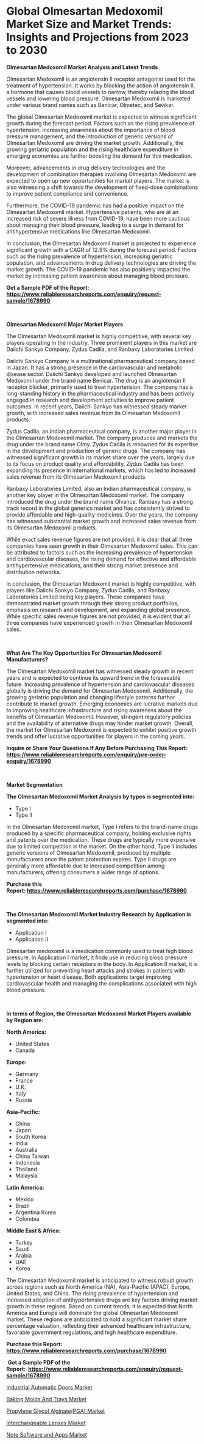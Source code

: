 <p><h1>Global Olmesartan Medoxomil Market Size and Market Trends: Insights and Projections from 2023 to 2030</h1></p><p><strong>Olmesartan Medoxomil Market Analysis and Latest Trends</strong></p>
<p><p>Olmesartan Medoxomil is an angiotensin II receptor antagonist used for the treatment of hypertension. It works by blocking the action of angiotensin II, a hormone that causes blood vessels to narrow, thereby relaxing the blood vessels and lowering blood pressure. Olmesartan Medoxomil is marketed under various brand names such as Benicar, Olmetec, and Sevikar.</p><p>The global Olmesartan Medoxomil market is expected to witness significant growth during the forecast period. Factors such as the rising prevalence of hypertension, increasing awareness about the importance of blood pressure management, and the introduction of generic versions of Olmesartan Medoxomil are driving the market growth. Additionally, the growing geriatric population and the rising healthcare expenditure in emerging economies are further boosting the demand for this medication.</p><p>Moreover, advancements in drug delivery technologies and the development of combination therapies involving Olmesartan Medoxomil are expected to open up new opportunities for market players. The market is also witnessing a shift towards the development of fixed-dose combinations to improve patient compliance and convenience.</p><p>Furthermore, the COVID-19 pandemic has had a positive impact on the Olmesartan Medoxomil market. Hypertensive patients, who are at an increased risk of severe illness from COVID-19, have been more cautious about managing their blood pressure, leading to a surge in demand for antihypertensive medications like Olmesartan Medoxomil.</p><p>In conclusion, the Olmesartan Medoxomil market is projected to experience significant growth with a CAGR of 12.9% during the forecast period. Factors such as the rising prevalence of hypertension, increasing geriatric population, and advancements in drug delivery technologies are driving the market growth. The COVID-19 pandemic has also positively impacted the market by increasing patient awareness about managing blood pressure.</p></p>
<p><strong>Get a Sample PDF of the Report:&nbsp; <a href="https://www.reliableresearchreports.com/enquiry/request-sample/1678990">https://www.reliableresearchreports.com/enquiry/request-sample/1678990</a></strong></p>
<p>&nbsp;</p>
<p><strong>Olmesartan Medoxomil Major Market Players</strong></p>
<p><p>The Olmesartan Medoxomil market is highly competitive, with several key players operating in the industry. Three prominent players in this market are Daiichi Sankyo Company, Zydus Cadila, and Ranbaxy Laboratories Limited.</p><p>Daiichi Sankyo Company is a multinational pharmaceutical company based in Japan. It has a strong presence in the cardiovascular and metabolic disease sector. Daiichi Sankyo developed and launched Olmesartan Medoxomil under the brand name Benicar. The drug is an angiotensin II receptor blocker, primarily used to treat hypertension. The company has a long-standing history in the pharmaceutical industry and has been actively engaged in research and development activities to improve patient outcomes. In recent years, Daiichi Sankyo has witnessed steady market growth, with increased sales revenue from its Olmesartan Medoxomil products.</p><p>Zydus Cadila, an Indian pharmaceutical company, is another major player in the Olmesartan Medoxomil market. The company produces and markets the drug under the brand name Olmy. Zydus Cadila is renowned for its expertise in the development and production of generic drugs. The company has witnessed significant growth in its market share over the years, largely due to its focus on product quality and affordability. Zydus Cadila has been expanding its presence in international markets, which has led to increased sales revenue from its Olmesartan Medoxomil products.</p><p>Ranbaxy Laboratories Limited, also an Indian pharmaceutical company, is another key player in the Olmesartan Medoxomil market. The company introduced the drug under the brand name Olvance. Ranbaxy has a strong track record in the global generics market and has consistently strived to provide affordable and high-quality medicines. Over the years, the company has witnessed substantial market growth and increased sales revenue from its Olmesartan Medoxomil products.</p><p>While exact sales revenue figures are not provided, it is clear that all three companies have seen growth in their Olmesartan Medoxomil sales. This can be attributed to factors such as the increasing prevalence of hypertension and cardiovascular diseases, the rising demand for effective and affordable antihypertensive medications, and their strong market presence and distribution networks.</p><p>In conclusion, the Olmesartan Medoxomil market is highly competitive, with players like Daiichi Sankyo Company, Zydus Cadila, and Ranbaxy Laboratories Limited being key players. These companies have demonstrated market growth through their strong product portfolios, emphasis on research and development, and expanding global presence. While specific sales revenue figures are not provided, it is evident that all three companies have experienced growth in their Olmesartan Medoxomil sales.</p></p>
<p>&nbsp;</p>
<p><strong>What Are The Key Opportunities For Olmesartan Medoxomil Manufacturers?</strong></p>
<p><p>The Olmesartan Medoxomil market has witnessed steady growth in recent years and is expected to continue its upward trend in the foreseeable future. Increasing prevalence of hypertension and cardiovascular diseases globally is driving the demand for Olmesartan Medoxomil. Additionally, the growing geriatric population and changing lifestyle patterns further contribute to market growth. Emerging economies are lucrative markets due to improving healthcare infrastructure and rising awareness about the benefits of Olmesartan Medoxomil. However, stringent regulatory policies and the availability of alternative drugs may hinder market growth. Overall, the market for Olmesartan Medoxomil is expected to exhibit positive growth trends and offer lucrative opportunities for players in the coming years.</p></p>
<p><strong>Inquire or Share Your Questions If Any Before Purchasing This Report: <a href="https://www.reliableresearchreports.com/enquiry/pre-order-enquiry/1678990">https://www.reliableresearchreports.com/enquiry/pre-order-enquiry/1678990</a></strong></p>
<p>&nbsp;</p>
<p><strong>Market Segmentation</strong></p>
<p><strong>The Olmesartan Medoxomil Market Analysis by types is segmented into:</strong></p>
<p><ul><li>Type I</li><li>Type II</li></ul></p>
<p><p>In the Olmesartan Medoxomil market, Type I refers to the brand-name drugs produced by a specific pharmaceutical company, holding exclusive rights and patents over the medication. These drugs are typically more expensive due to limited competition in the market. On the other hand, Type II includes generic versions of Olmesartan Medoxomil, produced by multiple manufacturers once the patent protection expires. Type II drugs are generally more affordable due to increased competition among manufacturers, offering consumers a wider range of options.</p></p>
<p><strong>Purchase this Report:&nbsp;<a href="https://www.reliableresearchreports.com/purchase/1678990">https://www.reliableresearchreports.com/purchase/1678990</a></strong></p>
<p>&nbsp;</p>
<p><strong>The Olmesartan Medoxomil Market Industry Research by Application is segmented into:</strong></p>
<p><ul><li>Application I</li><li>Application II</li></ul></p>
<p><p>Olmesartan medoxomil is a medication commonly used to treat high blood pressure. In Application I market, it finds use in reducing blood pressure levels by blocking certain receptors in the body. In Application II market, it is further utilized for preventing heart attacks and strokes in patients with hypertension or heart disease. Both applications target improving cardiovascular health and managing the complications associated with high blood pressure.</p></p>
<p>&nbsp;</p>
<p><strong>In terms of Region, the Olmesartan Medoxomil Market Players available by Region are:</strong></p>
<p>
    <p> <strong> North America: </strong>
        <ul>
            <li>United States</li>
            <li>Canada</li>
        </ul>
        </p> 
    <p> <strong> Europe: </strong>
        <ul>
            <li>Germany</li>
            <li>France</li>
            <li>U.K.</li>
            <li>Italy</li>
            <li>Russia</li>
        </ul>
        </p> 
    <p> <strong> Asia-Pacific: </strong>
        <ul>
            <li>China</li>
            <li>Japan</li>
            <li>South Korea</li>
            <li>India</li>
            <li>Australia</li>
            <li>China Taiwan</li>
            <li>Indonesia</li>
            <li>Thailand</li>
            <li>Malaysia</li>
        </ul>
        </p> 
    <p> <strong> Latin America: </strong>
        <ul>
            <li>Mexico</li>
            <li>Brazil</li>
            <li>Argentina Korea</li>
            <li>Colombia</li>
        </ul>
        </p> 
    <p> <strong> Middle East & Africa: </strong>
        <ul>
            <li>Turkey</li>
            <li>Saudi</li>
            <li>Arabia</li>
            <li>UAE</li>
            <li>Korea</li>
        </ul>
    </p>
    </p>
<p><p>The Olmesartan Medoxomil market is anticipated to witness robust growth across regions such as North America (NA), Asia-Pacific (APAC), Europe, United States, and China. The rising prevalence of hypertension and increased adoption of antihypertensive drugs are key factors driving market growth in these regions. Based on current trends, it is expected that North America and Europe will dominate the global Olmesartan Medoxomil market. These regions are anticipated to hold a significant market share percentage valuation, reflecting their advanced healthcare infrastructure, favorable government regulations, and high healthcare expenditure.</p></p>
<p><strong>Purchase this Report: <a href="https://www.reliableresearchreports.com/purchase/1678990">https://www.reliableresearchreports.com/purchase/1678990</a></strong></p>
<p>&nbsp;<strong>Get a Sample PDF of the Report:&nbsp;&nbsp;<a href="https://www.reliableresearchreports.com/enquiry/request-sample/1678990">https://www.reliableresearchreports.com/enquiry/request-sample/1678990</a></strong></p>
<p><strong></strong></p>
<p><p><a href="https://medium.com/@loyceharber/industrial-automatic-doors-market-size-growth-forecast-2023-2030-9ed3df71fe19">Industrial Automatic Doors Market</a></p><p><a href="https://github.com/amae102299/Market-Research-Report-List-1/blob/main/baking-molds-and-trays-market.md">Baking Molds And Trays Market</a></p><p><a href="https://github.com/prosalinda88/Market-Research-Report-List-1/blob/main/propylene-glycol-alginatepga-market.md">Propylene Glycol Alginate(PGA) Market</a></p><p><a href="https://medium.com/@randallbode/interchangeable-lenses-market-size-growth-forecast-2023-2030-e490f45106db">Interchangeable Lenses Market</a></p><p><a href="https://www.linkedin.com/pulse/note-software-apps-market-challenges-opportunities-growth/">Note Software and Apps Market</a></p></p>